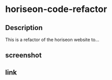 # horiseon-code-refactor

## Description

This is a refactor of the horiseon website to...

## screenshot

## link
